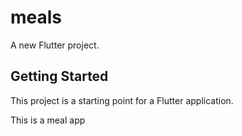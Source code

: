 # meals

A new Flutter project.

## Getting Started

This project is a starting point for a Flutter application.

This is a meal app